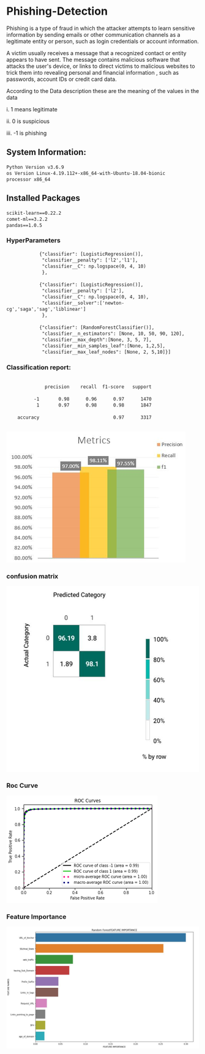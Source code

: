# Phishing-Detection


Phishing is a type of fraud in which the attacker attempts to learn sensitive information by sending emails or other communication channels as a legitimate entity or person, such as login credentials or account information.

A victim usually receives a message that a recognized contact or entity appears to have sent. The message contains malicious software that attacks the user's device, or links to direct victims to malicious websites to trick them into revealing personal and financial information , such as passwords, account IDs or credit card data.

According to the Data description these are the meaning of the values in the data

i.   1 means legitimate

ii.  0 is suspicious

iii. -1 is phishing

## System Information: 

```
Python Version v3.6.9
os Version Linux-4.19.112+-x86_64-with-Ubuntu-18.04-bionic
processor x86_64
```



## Installed Packages

```
scikit-learn==0.22.2
comet-ml==3.2.2
pandas==1.0.5
```
### HyperParameters

```
            {"classifier": [LogisticRegression()],
             "classifier__penalty": ['l2','l1'],
             "classifier__C": np.logspace(0, 4, 10)
             },
 
            {"classifier": [LogisticRegression()],
             "classifier__penalty": ['l2'],
             "classifier__C": np.logspace(0, 4, 10),
             "classifier__solver":['newton-cg','saga','sag','liblinear'] 
             },
 
            {"classifier": [RandomForestClassifier()],
             "classifier__n_estimators": [None, 10, 50, 90, 120],
             "classifier__max_depth":[None, 3, 5, 7],
             "classifier__min_samples_leaf":[None, 1,2,5],
             "classifier__max_leaf_nodes": [None, 2, 5,10]}]
```
### Classification report: 

```

              precision    recall  f1-score   support

          -1       0.98      0.96      0.97      1470
           1       0.97      0.98      0.98      1847

    accuracy                           0.97      3317
    
```

![](images/model.JPG)

### confusion matrix
![](images/confusion_matrix.JPG)

### Roc Curve
![](images/roc.png)

### Feature Importance
![](images/feature_importance.JPG)


